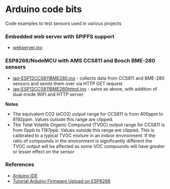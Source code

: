 # Arduino code bits
Code examples to test sensors used in various projects

### Embedded web server with SPIFFS support
- [webserver.ino](https://github.com/skitsanos/arduino/blob/master/webserver/webserver.ino)

### ESP8266/NodeMCU with AMS CCS811 and Bosch BME-280 sensors

- [iaq-ESP12CCS811BME280.ino](https://github.com/skitsanos/arduino/blob/master/iaq-ESP12CCS811BME280.ino) - collects data from CCS811 and BME-280 sensors and sends them over via HTTP GET request
- [iaq-ESP12CCS811BME280httpd.ino](https://github.com/skitsanos/arduino/blob/master/iaq-ESP12CCS811BME280httpd.ino) - same as above, with addition of dual-mode WIFI and HTTP server.

**Notes**
- The equivalent CO2 (eCO2) output range for CCS811 is from 400ppm to 8192ppm. Values outside this range are clipped.
- The Total Volatile Organic Compound (TVOC) output range for CCS811 is from 0ppb to 1187ppb. Values outside this range are clipped. This is calibrated to a typical TVOC mixture in an indoor environment. If the ratio of compounds in the environment is significantly different the TVOC output will be affected as some VOC compounds will have greater or lesser effect on the sensor


### References

- [Arduino IDE](https://www.arduino.cc/en/Main/Software)
- [Tutorial Arduino Firmware Upload on ESP8266](http://www.esp8266.nu/index.php/Tutorial_Arduino_Firmware_Upload)
